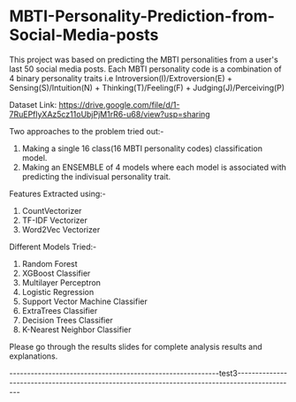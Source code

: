 # MBTI-Personality-Prediction-from-Social-Media-posts
This project was based on predicting the MBTI personalities from a user's last 50 social media posts.
Each MBTI personality code is a combination of 4 binary personality traits i.e Introversion(I)/Extroversion(E) + Sensing(S)/Intuition(N) + Thinking(T)/Feeling(F) + Judging(J)/Perceiving(P)

Dataset Link: https://drive.google.com/file/d/1-7RuEPflyXAz5cz11oUbjPjM1rR6-u68/view?usp=sharing

Two approaches to the problem tried out:-
  1. Making a single 16 class(16 MBTI personality codes) classification model.
  2. Making an ENSEMBLE of 4 models where each model is associated with predicting the indivisual personality trait.

Features Extracted using:-
  1. CountVectorizer
  2. TF-IDF Vectorizer
  3. Word2Vec Vectorizer

Different Models Tried:-
  1. Random Forest
  2. XGBoost Classifier
  3. Multilayer Perceptron
  4. Logistic Regression
  5. Support Vector Machine Classifier
  6. ExtraTrees Classifier
  7. Decision Trees Classifier
  8. K-Nearest Neighbor Classifier

Please go through the results slides for complete analysis results and explanations.


-----------------------------------------------------------test3-----------------------------------------------------------------------------------------------
